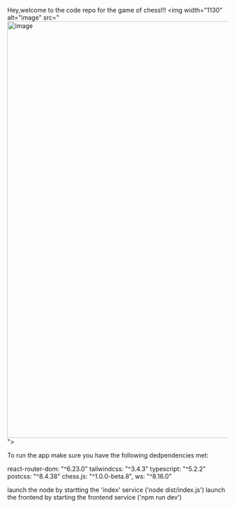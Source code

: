 Hey,welcome to the code repo for the game of chess!!!
<img width="1130" alt="image" src="<img width="953" alt="image" src="https://github.com/user-attachments/assets/7fbc1927-425f-4528-b66e-82eede3443d5">
">

To run the app make sure you have the following dedpendencies met:

react-router-dom: "^6.23.0"
tailwindcss: "^3.4.3"
typescript: "^5.2.2" 
postcss: "^8.4.38"
chess.js: "^1.0.0-beta.8",
ws: "^8.16.0"


launch the node by startting the 'index' service ('node dist/index.js')
launch the frontend by starting the frontend service ('npm run dev')
